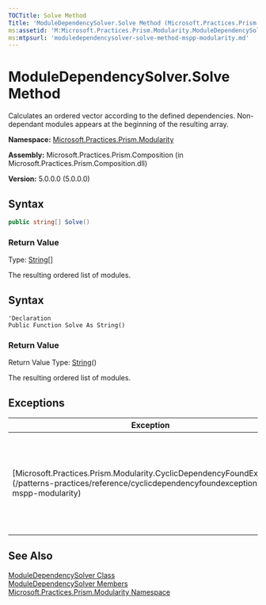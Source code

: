 ```yaml
---
TOCTitle: Solve Method
Title: 'ModuleDependencySolver.Solve Method (Microsoft.Practices.Prism.Modularity)'
ms:assetid: 'M:Microsoft.Practices.Prism.Modularity.ModuleDependencySolver.Solve'
ms:mtpsurl: 'moduledependencysolver-solve-method-mspp-modularity.md'
---
```


# ModuleDependencySolver.Solve Method

Calculates an ordered vector according to the defined dependencies. Non-dependant modules appears at the beginning of the resulting array.

**Namespace:** [Microsoft.Practices.Prism.Modularity](/patterns-practices/reference/mspp-modularity-namespace)

**Assembly:** Microsoft.Practices.Prism.Composition (in Microsoft.Practices.Prism.Composition.dll)

**Version:** 5.0.0.0 (5.0.0.0)

## Syntax

```C#
public string[] Solve()
```

### Return Value

Type: [String](http://msdn.microsoft.com/en-us/library/s1wwdcbf)[]

The resulting ordered list of modules.

## Syntax

```VB
'Declaration
Public Function Solve As String()
```

### Return Value

Return Value
Type: [String](http://msdn.microsoft.com/en-us/library/s1wwdcbf)()

The resulting ordered list of modules.

## Exceptions

<table>
<thead>
<tr class="header">
<th>Exception</th>
<th>Condition</th>
</tr>
</thead>
<tbody>
<tr class="odd">
<td>[Microsoft.Practices.Prism.Modularity.CyclicDependencyFoundException](/patterns-practices/reference/cyclicdependencyfoundexception-class-mspp-modularity)</td>
<td>This exception is thrown when a cycle is found in the defined depedency graph.</td>
</tr>
</tbody>
</table>

## See Also

[ModuleDependencySolver Class](/patterns-practices/reference/moduledependencysolver-class-mspp-modularity)<br/>
[ModuleDependencySolver Members](/patterns-practices/reference/moduledependencysolver-members-mspp-modularity)<br/>
[Microsoft.Practices.Prism.Modularity Namespace](/patterns-practices/reference/mspp-modularity-namespace)